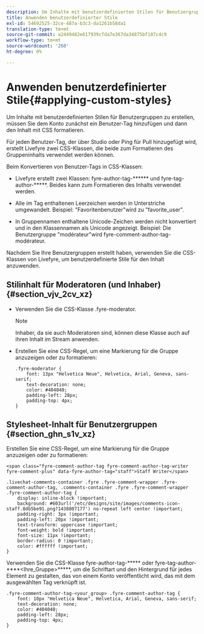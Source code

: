 ```yaml
---
description: Um Inhalte mit benutzerdefinierten Stilen für Benutzergruppen zu erstellen, müssen Sie dem Konto zunächst ein Benutzer-Tag hinzufügen und dann den Inhalt mit CSS formatieren.
title: Anwenden benutzerdefinierter Stile
exl-id: 54692525-32ce-487a-b3c3-da1261b58da1
translation-type: tm+mt
source-git-commit: a2449482e617939cfda7e367da34875bf187c4c9
workflow-type: tm+mt
source-wordcount: '260'
ht-degree: 0%

---
```


# Anwenden benutzerdefinierter Stile{#applying-custom-styles}

Um Inhalte mit benutzerdefinierten Stilen für Benutzergruppen zu erstellen, müssen Sie dem Konto zunächst ein Benutzer-Tag hinzufügen und dann den Inhalt mit CSS formatieren.

Für jeden Benutzer-Tag, der über Studio oder Ping für Pull hinzugefügt wird, erstellt Livefyre zwei CSS-Klassen, die beide zum Formatieren des Gruppeninhalts verwendet werden können.

Beim Konvertieren von Benutzer-Tags in CSS-Klassen:

* Livefyre erstellt zwei Klassen: fyre-author-tag-****** und fyre-tag-author-*****. Beides kann zum Formatieren des Inhalts verwendet werden.

* Alle im Tag enthaltenen Leerzeichen werden in Unterstriche umgewandelt. Beispiel: &quot;Favoritenbenutzer&quot;wird zu &quot;favorite_user&quot;.
* In Gruppennamen enthaltene Unicode-Zeichen werden nicht konvertiert und in den Klassennamen als Unicode angezeigt. Beispiel: Die Benutzergruppe &quot;modérateur&quot;wird fyre-comment-author-tag-modérateur.

Nachdem Sie Ihre Benutzergruppen erstellt haben, verwenden Sie die CSS-Klassen von Livefyre, um benutzerdefinierte Stile für den Inhalt anzuwenden.

## Stilinhalt für Moderatoren (und Inhaber) {#section_vjv_2cv_xz}

* Verwenden Sie die CSS-Klasse .fyre-moderator.

   >[!NOTE]
   >
   >Inhaber, da sie auch Moderatoren sind, können diese Klasse auch auf ihren Inhalt im Stream anwenden.

* Erstellen Sie eine CSS-Regel, um eine Markierung für die Gruppe anzuzeigen oder zu formatieren:

   ```
   .fyre-moderator { 
       font: 13px "Helvetica Neue", Helvetica, Arial, Geneva, sans-serif; 
       text-decoration: none; 
       color: #404040; 
       padding-left: 28px; 
       padding-top: 4px; 
   }
   ```

## Stylesheet-Inhalt für Benutzergruppen {#section_ghn_s1v_xz}

Erstellen Sie eine CSS-Regel, um eine Markierung für die Gruppe anzuzeigen oder zu formatieren:

```
<span class="fyre-comment-author-tag fyre-comment-author-tag-writer fyre-comment-plus" data-fyre-author-tag="staff">Staff Writer</span>
```

```
.livechat-comments-container .fyre .fyre-comment-wrapper .fyre-comment-author-tag, .comments-container .fyre .fyre-comment-wrapper .fyre-comment-author-tag { 
    display: inline-block !important; 
    background: #603url('/etc/designs/site/images/comments-icon-staff.8db5be91.png?1438807177') no-repeat left center !important; 
    padding-right: 3px !important; 
    padding-left: 20px !important; 
    text-transform: uppercase !important; 
    font-weight: bold !important; 
    font-size: 11px !important; 
    border-radius: 0 !important; 
    color: #ffffff !important; 
}
```

Verwenden Sie die CSS-Klasse fyre-author-tag-***** oder fyre-tag-author-****&lt;Ihre_Gruppe>*****, um die Schriftart und den Hintergrund für jedes Element zu gestalten, das von einem Konto veröffentlicht wird, das mit dem ausgewählten Tag verknüpft ist.

```
.fyre-comment-author-tag-<your_group> .fyre-comment-author-tag { 
    font: 10px "Helvetica Neue", Helvetica, Arial, Geneva, sans-serif; 
    text-decoration: none; 
    color: #404040; 
    padding-left: 28px; 
    padding-top: 4px; 
}
```
